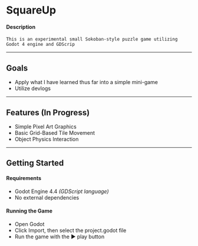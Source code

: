 # SquareUp  
#### Description  
``This is an experimental small Sokoban-style puzzle game utilizing Godot 4 engine and GDScrip``

---

## Goals
-  Apply what I have learned thus far into a simple mini-game  
-  Utilize devlogs
---

## Features (In Progress)
- Simple Pixel Art Graphics
- Basic Grid-Based Tile Movement  
- Object Physics Interaction  
  

---

## Getting Started
#### Requirements
- Godot Engine 4.4 *(GDScript language)*  
- No external dependencies  

#### Running the Game
- Open Godot
- Click Import, then select the project.godot file
- Run the game with the ▶️ play button
